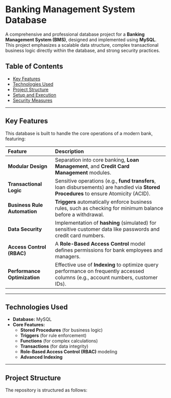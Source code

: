 # Banking Management System Database

A comprehensive and professional database project for a **Banking Management System (BMS)**, designed and implemented using **MySQL**. This project emphasizes a scalable data structure, complex transactional business logic directly within the database, and strong security practices.

## Table of Contents

* [Key Features](#key-features)
* [Technologies Used](#technologies-used)
* [Project Structure](#project-structure)
* [Setup and Execution](#setup-and-execution)
* [Security Measures](#security-measures)

---

## Key Features

This database is built to handle the core operations of a modern bank, featuring:

| Feature | Description |
| :--- | :--- |
| **Modular Design** | Separation into core banking, **Loan Management**, and **Credit Card Management** modules. |
| **Transactional Logic** | Sensitive operations (e.g., **fund transfers**, loan disbursements) are handled via **Stored Procedures** to ensure Atomicity (ACID). |
| **Business Rule Automation** | **Triggers** automatically enforce business rules, such as checking for minimum balance before a withdrawal. |
| **Data Security** | Implementation of **hashing** (simulated) for sensitive customer data like passwords and credit card numbers. |
| **Access Control (RBAC)** | A **Role-Based Access Control** model defines permissions for bank employees and managers. |
| **Performance Optimization** | Effective use of **Indexing** to optimize query performance on frequently accessed columns (e.g., account numbers, customer IDs). |

---

## Technologies Used

* **Database:** MySQL
* **Core Features:**
    * **Stored Procedures** (for business logic)
    * **Triggers** (for rule enforcement)
    * **Functions** (for complex calculations)
    * **Transactions** (for data integrity)
    * **Role-Based Access Control (RBAC)** modeling
    * **Advanced Indexing**

---

## Project Structure

The repository is structured as follows:
